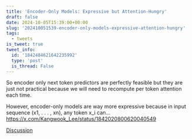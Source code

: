 ```yaml
---
title: 'Encoder-Only Models: Expressive but Attention-Hungry'
draft: false
date: 2024-10-05T15:39:00+00:00
slug: '202410051539-encoder-only-models-expressive-attention-hungry'
tags:
  - tweets
is_tweet: true
tweet_info:
  id: '1842484621642235992'
  type: 'post'
  is_thread: False
---
```




So encoder only next token predictors are perfectly feasible but they are just not practical because we will need to recompute per token attention each time. 

However, encoder-only models are way more expressive because in input sequence (x1, . . . , xn), any token x_i can… <https://x.com/Kangwook_Lee/status/1842020800620040549>

[Discussion](https://x.com/sytelus/status/1842484621642235992)
